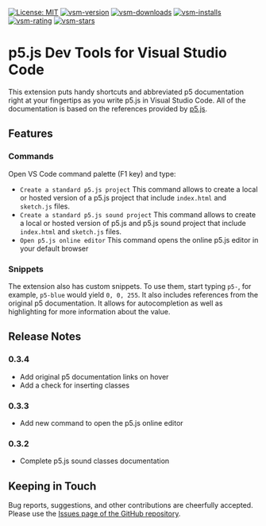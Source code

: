 [![License: MIT](https://img.shields.io/badge/License-MIT-yellow.svg)](https://opensource.org/licenses/MIT)
[![vsm-version](https://img.shields.io/visual-studio-marketplace/v/dominikasinski.p5-snippets-and-tools?style=flat-square&label=VS%20Marketplace&logo=visual-studio-code)](https://marketplace.visualstudio.com/items?itemName=dominikasinski.p5-snippets-and-tools)
[![vsm-downloads](https://img.shields.io/visual-studio-marketplace/d/dominikasinski.p5-snippets-and-tools?style=flat-square&label=downloads&logo=visual-studio-code)](https://marketplace.visualstudio.com/items?itemName=dominikasinski.p5-snippets-and-tools)
[![vsm-installs](https://img.shields.io/visual-studio-marketplace/i/dominikasinski.p5-snippets-and-tools?style=flat-square&label=installs&logo=visual-studio-code)](https://marketplace.visualstudio.com/items?itemName=dominikasinski.p5-snippets-and-tools)
[![vsm-rating](https://img.shields.io/visual-studio-marketplace/r/dominikasinski.p5-snippets-and-tools?style=flat-square&label=rating&logo=visual-studio-code)](https://marketplace.visualstudio.com/items?itemName=dominikasinski.p5-snippets-and-tools)
[![vsm-stars](https://img.shields.io/visual-studio-marketplace/stars/dominikasinski.p5-snippets-and-tools?style=flat-square&label=stars&logo=visual-studio-code)](https://marketplace.visualstudio.com/items?itemName=dominikasinski.p5-snippets-and-tools)

# p5.js Dev Tools for Visual Studio Code

This extension puts handy shortcuts and abbreviated p5 documentation right at your fingertips as you write p5.js in Visual Studio Code. 
All of the documentation is based on the references provided by [p5.js](https://p5js.org/).

## Features

### Commands
Open VS Code command palette (F1 key) and type:
 -  `Create a standard p5.js project`
    This command allows to create a local or hosted version of a p5.js project that include `index.html` and `sketch.js` files.
 -  `Create a standard p5.js sound project`
    This command allows to create a local or hosted version of p5.js and p5.js sound project that include `index.html` and `sketch.js` files.
 -  `Open p5.js online editor`
    This command opens the online p5.js editor in your default browser

### Snippets

The extension also has custom snippets. To use them, start typing `p5-`, for example, `p5-blue` would yield `0, 0, 255`.
It also includes references from the original p5 documentation. It allows for autocompletion as well as highlighting for more information about the value.


## Release Notes

### 0.3.4

- Add original p5 documentation links on hover
- Add a check for inserting classes

### 0.3.3

- Add new command to open the p5.js online editor

### 0.3.2

- Complete p5.js sound classes documentation


## Keeping in Touch
Bug reports, suggestions, and other contributions are cheerfully accepted. Please use the [Issues page of the GitHub repository](https://github.com/Dmkk01/p5-dev-tools/issues).


